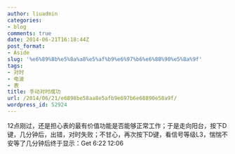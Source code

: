 ```yaml
---
author: liuadmin
categories:
- blog
comments: true
date: 2014-06-21T16:18:44Z
post_format:
- Aside
slug: '%e6%89%8b%e5%8a%a8%e5%af%b9%e6%97%b6%e6%88%90%e5%8a%9f'
tags:
- 对时
- 电波
- 表
title: 手动对时成功
url: /2014/06/21/e6898be58aa8e5afb9e697b6e68890e58a9f/
wordpress_id: 52924
---
```


12点刚过，还是担心表的最有价值功能是否能够正常工作；于是走向阳台，按下D键，几分钟后，出错，对时失败；不甘心，再次按下D键，看信号等级L3，惴惴不安等了几分钟后终于显示：Get 6:22 12:06

